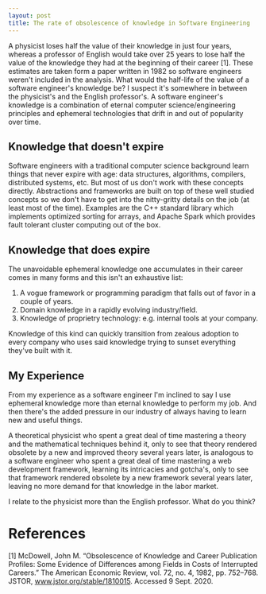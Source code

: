 ```yaml
---
layout: post
title: The rate of obsolescence of knowledge in Software Engineering
---
```


A physicist loses half the value of their knowledge in just four years, whereas
a professor of English would take over 25 years to lose half the value of the
knowledge they had at the beginning of their career [1]. These estimates are
taken form a paper written in 1982 so software engineers weren't included in the
analysis. What would the half-life of the value of a software engineer's knowledge be?
I suspect it's somewhere in between the physicist's and the English professor's.
A software engineer's knowledge is a combination of eternal computer
science/engineering principles and ephemeral technologies that drift in and out
of popularity over time.

## Knowledge that doesn't expire
Software engineers with a traditional computer science background learn things
that never expire with age: data structures, algorithms, compilers,
distributed systems, etc. But most of us don't work with these concepts
directly. Abstractions and frameworks are built on top of these well studied
concepts so we don't have to get into the nitty-gritty details on the job
(at least most of the time). Examples are the C++ standard library which
implements optimized sorting for arrays, and Apache Spark which provides fault
tolerant cluster computing out of the box.

## Knowledge that does expire
The unavoidable ephemeral knowledge one accumulates in their career comes in many forms and this
isn't an exhaustive list:

1. A vogue framework or programming paradigm that falls out of favor in a couple of years.
2. Domain knowledge in a rapidly evolving industry/field.
3. Knowledge of proprietry technology: e.g. internal tools at your company.

Knowledge of this kind can quickly transition from zealous adoption to every company who
uses said knowledge trying to sunset everything they've built with it.

## My Experience
From my experience as a software engineer I'm inclined to say I use ephemeral
knowledge more than eternal knowledge to perform my job. And then there's the
added pressure in our industry of always having to learn new and useful things.

A theoretical physicist who spent a great deal of time mastering a theory and
the mathematical techniques behind it, only to see that theory rendered obsolete
by a new and improved theory several years later, is analogous to a software
engineer who spent a great deal of time mastering a web development framework,
learning its intricacies and gotcha's, only to see that framework rendered
obsolete by a new framework several years later, leaving no more demand for
that knowledge in the labor market.

I relate to the physicist more than the English professor. What do you think?

# References

[1] McDowell, John M. “Obsolescence of Knowledge and Career Publication Profiles: Some Evidence of Differences among Fields in Costs of Interrupted Careers.” The American Economic Review, vol. 72, no. 4, 1982, pp. 752–768. JSTOR, www.jstor.org/stable/1810015. Accessed 9 Sept. 2020.
